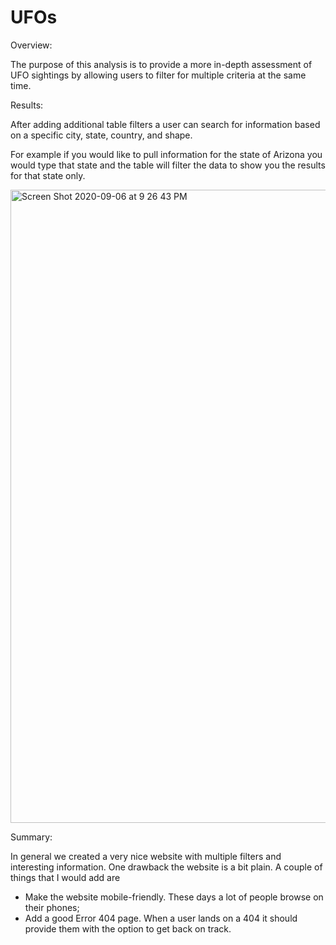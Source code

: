 # UFOs


Overview:

The purpose of this analysis is to provide a more in-depth assessment of UFO sightings by allowing users to filter for multiple criteria at the same time. 

Results: 

After adding additional table filters a user can search for information based on a specific city, state, country, and shape. 

For example if you would like to pull information for the state of Arizona you would type that state and the table will filter the data to show you the results for that state only.

<img width="1013" alt="Screen Shot 2020-09-06 at 9 26 43 PM" src="https://user-images.githubusercontent.com/67556541/92341734-9b4fb000-f08c-11ea-85bd-741c0fe18db4.png">


Summary: 

In general we created a very nice website with multiple filters and interesting information.
One drawback the website is a bit plain. 
A couple of things that I would add are
- Make the website mobile-friendly. These days a lot of people browse on their phones;
- Add a good Error 404 page. When a user lands on a 404 it should provide them with the option to get back on track.

